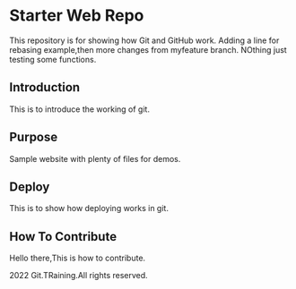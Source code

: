 # Starter Web Repo

This repository is for showing how Git and GitHub work.
Adding a line for rebasing example,then more changes from myfeature branch.
NOthing just testing some functions.
## Introduction
This is to introduce the working of git.

## Purpose

Sample website with plenty of files for demos.

## Deploy

This is to show how deploying works in git.


## How To Contribute
Hello there,This is how to contribute.

2022 Git.TRaining.All rights reserved.

